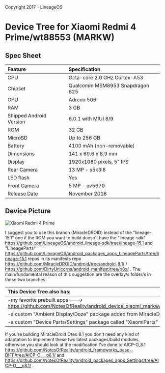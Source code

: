 Copyright 2017 - LineageOS

# Device Tree for Xiaomi Redmi 4 Prime/wt88553 (MARKW) 

## Spec Sheet

| Feature                 | Specification                     |
| :---------------------- | :-------------------------------- |
| CPU                     | Octa-core 2.0 GHz Cortex-A53      |
| Chipset                 | Qualcomm MSM8953 Snapdragon 625   |
| GPU                     | Adreno 506                        |
| RAM                     | 3 GB                              |
| Shipped Android Version | 6.0.1 with MIUI 8/9               |
| ROM                     | 32 GB                             |
| MicroSD                 | Up to 256 GB                      |
| Battery                 | 4100 mAh (non-removable)          |
| Dimensions              | 141 x 69.6 x 8.9 mm               |
| Display                 | 1920x1080 pixels, 5" IPS          |
| Rear Camera             | 13 MP - s5k3l8                    |
| LED flash               | Yes                               |
| Front Camera            | 5 MP - ov5670                     |
| Release Date            | November 2016                     |

## Device Picture

![Xiaomi Redmi 4 Prime](http://cdn2.gsmarena.com/vv/pics/xiaomi/xiaomi-redmi-4-prime-2.jpg "Xiaomi Redmi 4 Prime")

I suggest you to use this branch (MiracleDROID) instead of the "lineage-15.1" one if the ROM you want to build doesn't have the "lineage-sdk" https://github.com/LineageOS/android_lineage-sdk/tree/lineage-15.1 and "LineageParts" https://github.com/LineageOS/android_packages_apps_LineageParts/tree/lineage-15.1 repos in its manifests repo https://github.com/MiracleDROID/android/tree/android-8.1/ / https://github.com/DirtyUnicorns/android_manifest/tree/o8x/ .
The main/fundamental reason of this suggestion are the overlay/s folder/s in these two branches.

| This Device Tree also has:|
| :---------------------- |
| -my favorite prebuilt apps ---> https://github.com/NotesOfReality/android_device_xiaomi_markw/commit/d9ec64d040e8b3928a7b5a9cf0e0077997b6f51c |
| -a custom "Ambient Display/Doze" package added from MiracleDroid-HnT (thanks @Razziell and @Hikari-no-Tenshi) |
| -a custom "Device Parts/Settings" package called "XiaomiParts" (thanks @Razziell and @Hikari-no-Tenshi) |

If you're building MiracleDroid Oreo 8.1 you don't need any kind of adaptation to implement these two latest packages/build modules, otherwise you should look at the modification I've done to AICP-O_8.1 https://github.com/NotesOfReality/android_frameworks_base--DIFF/tree/AICP-O___o8.1/ and https://github.com/NotesOfReality/android_packages_apps_Settings/tree/AICP-O___o8.1/ .
